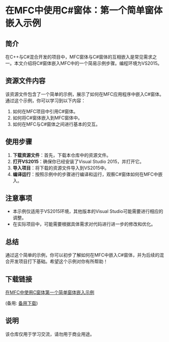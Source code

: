 # 在MFC中使用C#窗体：第一个简单窗体嵌入示例

## 简介

在C++与C#混合开发的项目中，MFC窗体与C#窗体的互相嵌入是常见需求之一。本文介绍将C#窗体嵌入MFC中的一个简易示例步骤。编程环境为VS2015。

## 资源文件内容

该资源文件包含了一个简单的示例，展示了如何在MFC应用程序中嵌入C#窗体。通过这个示例，你可以学习到以下内容：

1. 如何在MFC项目中引用C#窗体。
2. 如何将C#窗体嵌入到MFC窗体中。
3. 如何在MFC与C#窗体之间进行基本的交互。

## 使用步骤

1. **下载资源文件**：首先，下载本仓库中的资源文件。
2. **打开VS2015**：确保你已经安装了Visual Studio 2015，并打开它。
3. **导入项目**：将下载的资源文件导入到VS2015中。
4. **编译运行**：按照示例中的步骤进行编译和运行，观察C#窗体如何在MFC中嵌入。

## 注意事项

- 本示例仅适用于VS2015环境，其他版本的Visual Studio可能需要进行相应的调整。
- 在实际项目中，可能需要根据具体需求对代码进行进一步的修改和优化。

## 总结

通过这个简单的示例，你可以初步了解如何在MFC中嵌入C#窗体，并为后续的混合开发项目打下基础。希望这个示例对你有所帮助！

## 下载链接
[在MFC中使用C窗体第一个简单窗体嵌入示例](https://pan.quark.cn/s/bfa1173d6275) 

(备用: [备用下载](https://pan.baidu.com/s/1EzBIE_xEvcnRQ5UVq4pZPQ?pwd=1234))

## 说明

该仓库仅用于学习交流，请勿用于商业用途。
